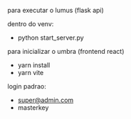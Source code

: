 para executar o lumus (flask api) 

dentro do venv:
  - python start_server.py


para inicializar o umbra (frontend react)
  - yarn install
  - yarn vite


login padrao: 
 - super@admin.com
 - masterkey